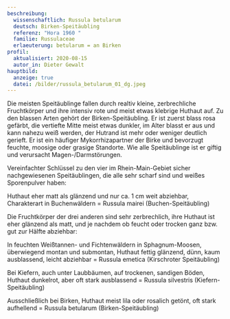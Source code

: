 ```yaml
---
beschreibung:
  wissenschaftlich: Russula betularum
  deutsch: Birken-Speitäubling
  referenz: "Hora 1960 "
  familie: Russulaceae
  erlaeuterung: betularum = an Birken
profil:
  aktualisiert: 2020-08-15
  autor_in: Dieter Gewalt
hauptbild:
  anzeige: true
  datei: /bilder/russula_betularum_01_dg.jpeg
---
```

Die meisten Speitäublinge fallen durch realtiv kleine, zerbrechliche Fruchtkörper und ihre intensiv rote und meist etwas klebrige Huthaut auf. Zu den blassen Arten gehört der Birken-Speitäubling. Er ist zuerst blass rosa gefärbt, die vertiefte Mitte meist etwas dunkler, im Alter blasst er aus und kann nahezu weiß werden, der Hutrand ist mehr oder weniger deutlich gerieft. Er ist ein häufiger Mykorrhizapartner der Birke und bevorzugt feuchte, moosige oder grasige Standorte. Wie alle Speitäublinge ist er giftig und verursacht Magen-/Darmstörungen.

Vereinfachter Schlüssel zu den vier im Rhein-Main-Gebiet sicher nachgewiesenen Speitäublingen, die alle sehr scharf sind und weißes Sporenpulver haben:

Huthaut eher matt als glänzend und nur ca. 1 cm weit abziehbar, Charakterart in Buchenwäldern = Russula mairei (Buchen-Speitäubling)

Die Fruchtkörper der drei anderen sind sehr zerbrechlich, ihre Huthaut ist eher glänzend als matt, und je nachdem ob feucht oder trocken ganz bzw. gut zur Hälfte abziehbar:

In feuchten Weißtannen- und Fichtenwäldern in Sphagnum-Moosen, überwiegend montan und submontan, Huthaut fettig glänzend, dünn, kaum ausblassend, leicht abziehbar = Russula emetica (Kirschroter Speitäubling)

Bei Kiefern, auch unter Laubbäumen, auf trockenen, sandigen Böden, Huthaut dunkelrot, aber oft stark ausblassend = Russula silvestris (Kiefern-Speitäubling)

Ausschließlich bei Birken, Huthaut meist lila oder rosalich getönt, oft stark aufhellend = Russula betularum (Birken-Speitäubling)

